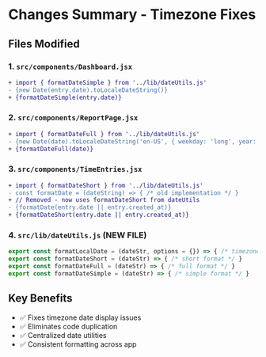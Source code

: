 # Changes Summary - Timezone Fixes

## Files Modified

### 1. `src/components/Dashboard.jsx`
```diff
+ import { formatDateSimple } from '../lib/dateUtils.js'
- {new Date(entry.date).toLocaleDateString()}
+ {formatDateSimple(entry.date)}
```

### 2. `src/components/ReportPage.jsx`
```diff
+ import { formatDateFull } from '../lib/dateUtils.js'
- {new Date(date).toLocaleDateString('en-US', { weekday: 'long', year: 'numeric', month: 'long', day: 'numeric' })}
+ {formatDateFull(date)}
```

### 3. `src/components/TimeEntries.jsx`
```diff
+ import { formatDateShort } from '../lib/dateUtils.js'
- const formatDate = (dateString) => { /* old implementation */ }
+ // Removed - now uses formatDateShort from dateUtils
- {formatDate(entry.date || entry.created_at)}
+ {formatDateShort(entry.date || entry.created_at)}
```

### 4. `src/lib/dateUtils.js` (NEW FILE)
```javascript
export const formatLocalDate = (dateStr, options = {}) => { /* timezone-safe implementation */ }
export const formatDateShort = (dateStr) => { /* short format */ }
export const formatDateFull = (dateStr) => { /* full format */ }
export const formatDateSimple = (dateStr) => { /* simple format */ }
```

## Key Benefits
- ✅ Fixes timezone date display issues
- ✅ Eliminates code duplication
- ✅ Centralized date utilities
- ✅ Consistent formatting across app 